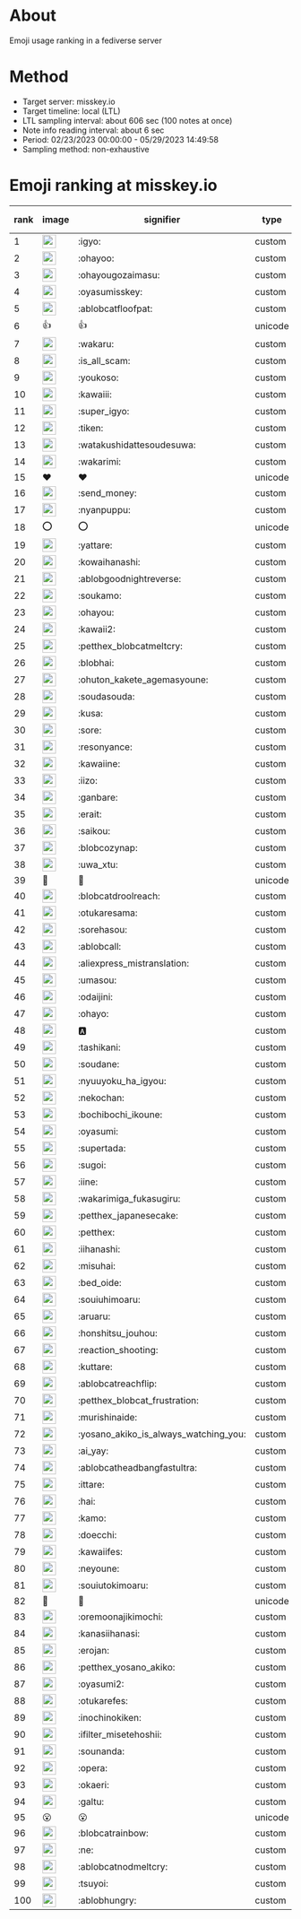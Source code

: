 # About
Emoji usage ranking in a fediverse server

# Method
- Target server: misskey.io
- Target timeline: local (LTL)
- LTL sampling interval: about 606 sec (100 notes at once)
- Note info reading interval: about 6 sec
- Period: 02/23/2023 00:00:00 - 05/29/2023 14:49:58 
- Sampling method: non-exhaustive

# Emoji ranking at misskey.io

|rank|image|signifier|type|frequency score|
|----|----|----|----|----|
|1|<img height="24" src="https://misskey.io/emoji/igyo.webp">|:igyo:|custom|94070|
|2|<img height="24" src="https://misskey.io/emoji/ohayoo.webp">|:ohayoo:|custom|74549|
|3|<img height="24" src="https://misskey.io/emoji/ohayougozaimasu.webp">|:ohayougozaimasu:|custom|38546|
|4|<img height="24" src="https://misskey.io/emoji/oyasumisskey.webp">|:oyasumisskey:|custom|37163|
|5|<img height="24" src="https://misskey.io/emoji/ablobcatfloofpat.webp">|:ablobcatfloofpat:|custom|26653|
|6|👍|👍|unicode|23718|
|7|<img height="24" src="https://misskey.io/emoji/wakaru.webp">|:wakaru:|custom|23625|
|8|<img height="24" src="https://misskey.io/emoji/is_all_scam.webp">|:is_all_scam:|custom|22528|
|9|<img height="24" src="https://misskey.io/emoji/youkoso.webp">|:youkoso:|custom|18107|
|10|<img height="24" src="https://misskey.io/emoji/kawaiii.webp">|:kawaiii:|custom|16879|
|11|<img height="24" src="https://misskey.io/emoji/super_igyo.webp">|:super_igyo:|custom|16733|
|12|<img height="24" src="https://misskey.io/emoji/tiken.webp">|:tiken:|custom|13629|
|13|<img height="24" src="https://misskey.io/emoji/watakushidattesoudesuwa.webp">|:watakushidattesoudesuwa:|custom|12997|
|14|<img height="24" src="https://misskey.io/emoji/wakarimi.webp">|:wakarimi:|custom|12819|
|15|❤|❤|unicode|12780|
|16|<img height="24" src="https://misskey.io/emoji/send_money.webp">|:send_money:|custom|12760|
|17|<img height="24" src="https://misskey.io/emoji/nyanpuppu.webp">|:nyanpuppu:|custom|12512|
|18|⭕|⭕|unicode|11825|
|19|<img height="24" src="https://misskey.io/emoji/yattare.webp">|:yattare:|custom|11678|
|20|<img height="24" src="https://misskey.io/emoji/kowaihanashi.webp">|:kowaihanashi:|custom|11152|
|21|<img height="24" src="https://misskey.io/emoji/ablobgoodnightreverse.webp">|:ablobgoodnightreverse:|custom|10155|
|22|<img height="24" src="https://misskey.io/emoji/soukamo.webp">|:soukamo:|custom|8851|
|23|<img height="24" src="https://misskey.io/emoji/ohayou.webp">|:ohayou:|custom|8707|
|24|<img height="24" src="https://misskey.io/emoji/kawaii2.webp">|:kawaii2:|custom|8222|
|25|<img height="24" src="https://misskey.io/emoji/petthex_blobcatmeltcry.webp">|:petthex_blobcatmeltcry:|custom|8213|
|26|<img height="24" src="https://misskey.io/emoji/blobhai.webp">|:blobhai:|custom|8154|
|27|<img height="24" src="https://misskey.io/emoji/ohuton_kakete_agemasyoune.webp">|:ohuton_kakete_agemasyoune:|custom|7569|
|28|<img height="24" src="https://misskey.io/emoji/soudasouda.webp">|:soudasouda:|custom|7530|
|29|<img height="24" src="https://misskey.io/emoji/kusa.webp">|:kusa:|custom|6958|
|30|<img height="24" src="https://misskey.io/emoji/sore.webp">|:sore:|custom|6867|
|31|<img height="24" src="https://misskey.io/emoji/resonyance.webp">|:resonyance:|custom|6811|
|32|<img height="24" src="https://misskey.io/emoji/kawaiine.webp">|:kawaiine:|custom|6562|
|33|<img height="24" src="https://misskey.io/emoji/iizo.webp">|:iizo:|custom|6377|
|34|<img height="24" src="https://misskey.io/emoji/ganbare.webp">|:ganbare:|custom|6115|
|35|<img height="24" src="https://misskey.io/emoji/erait.webp">|:erait:|custom|5998|
|36|<img height="24" src="https://misskey.io/emoji/saikou.webp">|:saikou:|custom|5961|
|37|<img height="24" src="https://misskey.io/emoji/blobcozynap.webp">|:blobcozynap:|custom|5572|
|38|<img height="24" src="https://misskey.io/emoji/uwa_xtu.webp">|:uwa_xtu:|custom|5388|
|39|🎉|🎉|unicode|5313|
|40|<img height="24" src="https://misskey.io/emoji/blobcatdroolreach.webp">|:blobcatdroolreach:|custom|5234|
|41|<img height="24" src="https://misskey.io/emoji/otukaresama.webp">|:otukaresama:|custom|5189|
|42|<img height="24" src="https://misskey.io/emoji/sorehasou.webp">|:sorehasou:|custom|5153|
|43|<img height="24" src="https://misskey.io/emoji/ablobcall.webp">|:ablobcall:|custom|5146|
|44|<img height="24" src="https://misskey.io/emoji/aliexpress_mistranslation.webp">|:aliexpress_mistranslation:|custom|5118|
|45|<img height="24" src="https://misskey.io/emoji/umasou.webp">|:umasou:|custom|5041|
|46|<img height="24" src="https://misskey.io/emoji/odaijini.webp">|:odaijini:|custom|5017|
|47|<img height="24" src="https://misskey.io/emoji/ohayo.webp">|:ohayo:|custom|4869|
|48|<img height="24" src="https://misskey.io/emoji/a.webp">|:a:|custom|4772|
|49|<img height="24" src="https://misskey.io/emoji/tashikani.webp">|:tashikani:|custom|4710|
|50|<img height="24" src="https://misskey.io/emoji/soudane.webp">|:soudane:|custom|4693|
|51|<img height="24" src="https://misskey.io/emoji/nyuuyoku_ha_igyou.webp">|:nyuuyoku_ha_igyou:|custom|4682|
|52|<img height="24" src="https://misskey.io/emoji/nekochan.webp">|:nekochan:|custom|4603|
|53|<img height="24" src="https://misskey.io/emoji/bochibochi_ikoune.webp">|:bochibochi_ikoune:|custom|4380|
|54|<img height="24" src="https://misskey.io/emoji/oyasumi.webp">|:oyasumi:|custom|4376|
|55|<img height="24" src="https://misskey.io/emoji/supertada.webp">|:supertada:|custom|4322|
|56|<img height="24" src="https://misskey.io/emoji/sugoi.webp">|:sugoi:|custom|3958|
|57|<img height="24" src="https://misskey.io/emoji/iine.webp">|:iine:|custom|3954|
|58|<img height="24" src="https://misskey.io/emoji/wakarimiga_fukasugiru.webp">|:wakarimiga_fukasugiru:|custom|3881|
|59|<img height="24" src="https://misskey.io/emoji/petthex_japanesecake.webp">|:petthex_japanesecake:|custom|3805|
|60|<img height="24" src="https://misskey.io/emoji/petthex.webp">|:petthex:|custom|3772|
|61|<img height="24" src="https://misskey.io/emoji/iihanashi.webp">|:iihanashi:|custom|3763|
|62|<img height="24" src="https://misskey.io/emoji/misuhai.webp">|:misuhai:|custom|3750|
|63|<img height="24" src="https://misskey.io/emoji/bed_oide.webp">|:bed_oide:|custom|3732|
|64|<img height="24" src="https://misskey.io/emoji/souiuhimoaru.webp">|:souiuhimoaru:|custom|3707|
|65|<img height="24" src="https://misskey.io/emoji/aruaru.webp">|:aruaru:|custom|3668|
|66|<img height="24" src="https://misskey.io/emoji/honshitsu_jouhou.webp">|:honshitsu_jouhou:|custom|3620|
|67|<img height="24" src="https://misskey.io/emoji/reaction_shooting.webp">|:reaction_shooting:|custom|3509|
|68|<img height="24" src="https://misskey.io/emoji/kuttare.webp">|:kuttare:|custom|3295|
|69|<img height="24" src="https://misskey.io/emoji/ablobcatreachflip.webp">|:ablobcatreachflip:|custom|3238|
|70|<img height="24" src="https://misskey.io/emoji/petthex_blobcat_frustration.webp">|:petthex_blobcat_frustration:|custom|3148|
|71|<img height="24" src="https://misskey.io/emoji/murishinaide.webp">|:murishinaide:|custom|3120|
|72|<img height="24" src="https://misskey.io/emoji/yosano_akiko_is_always_watching_you.webp">|:yosano_akiko_is_always_watching_you:|custom|3062|
|73|<img height="24" src="https://misskey.io/emoji/ai_yay.webp">|:ai_yay:|custom|2945|
|74|<img height="24" src="https://misskey.io/emoji/ablobcatheadbangfastultra.webp">|:ablobcatheadbangfastultra:|custom|2850|
|75|<img height="24" src="https://misskey.io/emoji/ittare.webp">|:ittare:|custom|2848|
|76|<img height="24" src="https://misskey.io/emoji/hai.webp">|:hai:|custom|2846|
|77|<img height="24" src="https://misskey.io/emoji/kamo.webp">|:kamo:|custom|2837|
|78|<img height="24" src="https://misskey.io/emoji/doecchi.webp">|:doecchi:|custom|2824|
|79|<img height="24" src="https://misskey.io/emoji/kawaiifes.webp">|:kawaiifes:|custom|2822|
|80|<img height="24" src="https://misskey.io/emoji/neyoune.webp">|:neyoune:|custom|2803|
|81|<img height="24" src="https://misskey.io/emoji/souiutokimoaru.webp">|:souiutokimoaru:|custom|2757|
|82|🤔|🤔|unicode|2720|
|83|<img height="24" src="https://misskey.io/emoji/oremoonajikimochi.webp">|:oremoonajikimochi:|custom|2716|
|84|<img height="24" src="https://misskey.io/emoji/kanasiihanasi.webp">|:kanasiihanasi:|custom|2701|
|85|<img height="24" src="https://misskey.io/emoji/erojan.webp">|:erojan:|custom|2654|
|86|<img height="24" src="https://misskey.io/emoji/petthex_yosano_akiko.webp">|:petthex_yosano_akiko:|custom|2636|
|87|<img height="24" src="https://misskey.io/emoji/oyasumi2.webp">|:oyasumi2:|custom|2631|
|88|<img height="24" src="https://misskey.io/emoji/otukarefes.webp">|:otukarefes:|custom|2598|
|89|<img height="24" src="https://misskey.io/emoji/inochinokiken.webp">|:inochinokiken:|custom|2547|
|90|<img height="24" src="https://misskey.io/emoji/ifilter_misetehoshii.webp">|:ifilter_misetehoshii:|custom|2509|
|91|<img height="24" src="https://misskey.io/emoji/sounanda.webp">|:sounanda:|custom|2441|
|92|<img height="24" src="https://misskey.io/emoji/opera.webp">|:opera:|custom|2398|
|93|<img height="24" src="https://misskey.io/emoji/okaeri.webp">|:okaeri:|custom|2390|
|94|<img height="24" src="https://misskey.io/emoji/galtu.webp">|:galtu:|custom|2353|
|95|😮|😮|unicode|2286|
|96|<img height="24" src="https://misskey.io/emoji/blobcatrainbow.webp">|:blobcatrainbow:|custom|2283|
|97|<img height="24" src="https://misskey.io/emoji/ne.webp">|:ne:|custom|2273|
|98|<img height="24" src="https://misskey.io/emoji/ablobcatnodmeltcry.webp">|:ablobcatnodmeltcry:|custom|2230|
|99|<img height="24" src="https://misskey.io/emoji/tsuyoi.webp">|:tsuyoi:|custom|2146|
|100|<img height="24" src="https://misskey.io/emoji/ablobhungry.webp">|:ablobhungry:|custom|2123|
